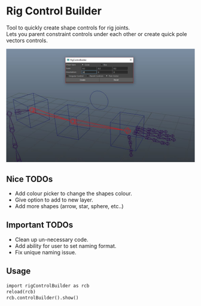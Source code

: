 # Rig Control Builder

Tool to quickly create shape controls for rig joints.<br> 
Lets you parent constraint controls under each other or create quick pole vectors controls.

<img width=600px src="https://github.com/SlyCodePanda/Maya-Tools/blob/master/rigControlBuilder/screenCap.JPG" />

Nice TODOs
------
* Add colour picker to change the shapes colour.
* Give option to add to new layer.
* Add more shapes (arrow, star, sphere, etc..)

Important TODOs
------
* Clean up un-necessary code.
* Add ability for user to set naming format.
* Fix unique naming issue.

Usage
------
```
import rigControlBuilder as rcb
reload(rcb)
rcb.controlBuilder().show()
```
